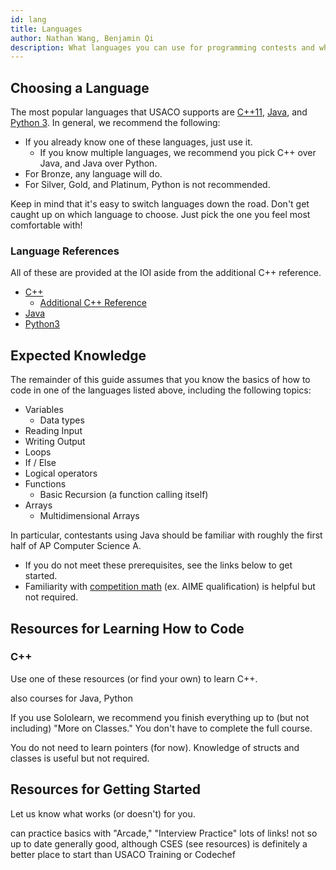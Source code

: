 ```yaml
---
id: lang
title: Languages
author: Nathan Wang, Benjamin Qi
description: What languages you can use for programming contests and what you're expected to know before continuing.
---
```

 
## Choosing a Language

The most popular languages that USACO supports are [C++11](https://en.wikipedia.org/wiki/C%2B%2B), [Java](https://en.wikipedia.org/wiki/Java_(programming_language)), and [Python 3](https://en.wikipedia.org/wiki/Python_(programming_language)). In general, we recommend the following:

 - If you already know one of these languages, just use it. 
   - If you know multiple languages, we recommend you pick C++ over Java, and Java over Python.
 - For Bronze, any language will do.
 - For Silver, Gold, and Platinum, Python is not recommended.

Keep in mind that it's easy to switch languages down the road. Don't get caught up on which language to choose. Just pick the one you feel most comfortable with!

### Language References

All of these are provided at the IOI aside from the additional C++ reference.

 - [C++](https://en.cppreference.com/w/)
   - [Additional C++ Reference](http://www.cplusplus.com/)
 - [Java](https://docs.oracle.com/javase/8/docs/api/overview-summary.html)
 - [Python3](https://docs.python.org/3/reference/)

## Expected Knowledge

The remainder of this guide assumes that you know the basics of how to code in one of the languages listed above, including the following topics:

- Variables
  - Data types
- Reading Input
- Writing Output
- Loops
- If / Else
- Logical operators
- Functions
  - Basic Recursion (a function calling itself)
- Arrays
  - Multidimensional Arrays

In particular, contestants using Java should be familiar with roughly the first half of AP Computer Science A. 

 - If you do not meet these prerequisites, see the links below to get started.
 - Familiarity with [competition math](https://github.com/bqi343/USACO/blob/master/Resources/Competition%20Math.md) (ex. AIME qualification) is helpful but not required.

## Resources for Learning How to Code


### C++

Use one of these resources (or find your own) to learn C++.

<resources>
  <resource source="Sololearn" title="C++" url="https://www.sololearn.com/Play/CPlusPlus" starred>also courses for Java, Python</resource>
  <resource source="PAPS" title="2 - Programming in C++" starred></resource>
</resources>

If you use Sololearn, we recommend you finish everything up to (but not including) "More on Classes." You don't have to complete the full course.

<info-block title="Pro Tip">

You do not need to learn pointers (for now). Knowledge of structs and classes is useful but not required.

</info-block>


## Resources for Getting Started

<optional-content>

Let us know what works (or doesn't) for you.

<resources>
  <resource source="CodeSignal" title="CodeSignal" url="https://codesignal.com/">can practice basics with "Arcade," "Interview Practice"</resource>
  <resource source="Philippines OI" title="Prepare" url="https://noi.ph/prepare/">lots of links!</resource>
  <resource source="IOI" title="Getting Started" url="https://ioinformatics.org/page/getting-started/14">not so up to date</resource>
  <resource source="Quora" title="Joshua Pan - Schedule for Beginners" url="https://www.quora.com/What-is-a-good-schedule-to-follow-for-becoming-better-at-competitive-programming-for-beginners">generally good, although CSES (see resources) is definitely a better place to start than USACO Training or Codechef</resource>
</resources>


</optional-content>